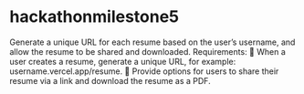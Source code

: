 # hackathonmilestone5

Generate a unique URL for each resume based on the user’s username, and allow the resume to be shared and downloaded.
Requirements:
 When a user creates a resume, generate a unique URL, for example: username.vercel.app/resume.
 Provide options for users to share their resume via a link and download the resume as a PDF.  
